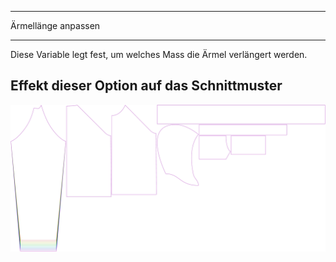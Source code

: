 - - -
Ärmellänge anpassen
- - -

Diese Variable legt fest, um welches Mass die Ärmel verlängert werden.

## Effekt dieser Option auf das Schnittmuster

![Dieses Bild zeigt den Effekt dieser Variable, indem es unterschiedliche Masse dieser Variable überlagert darstellt](hugo_sleevelengthbonus_sample.svg "Effekt dieser Variable auf das Schnittmuster")
